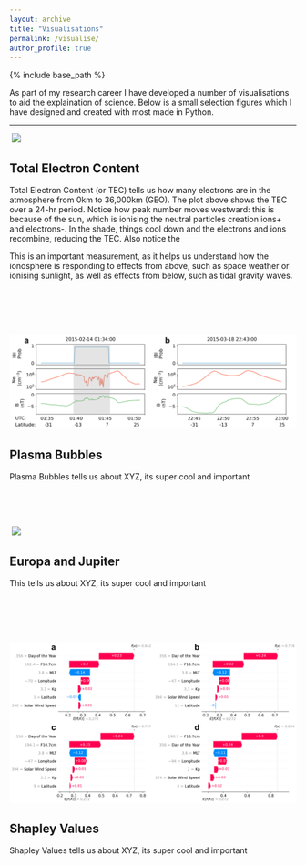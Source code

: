 ```yaml
---
layout: archive
title: "Visualisations"
permalink: /visualise/
author_profile: true
---
```


{% include base_path %}

As part of my research career I have developed a number of visualisations to aid the explaination of science. Below is a small selection figures which I have designed and created with most made in Python.

---

![]() <img src="/images/jan-14_gim-tec.gif"  width="600">
## Total Electron Content
Total Electron Content (or TEC) tells us how many electrons are in the atmosphere from 0km to 36,000km (GEO). The plot above shows the TEC over a 24-hr period. Notice how peak number moves westward: this is because of the sun, which is ionising the neutral particles creation ions+ and electrons-. In the shade, things cool down and the electrons and ions recombine, reducing the TEC. Also notice the 

This is an important measurement, as it helps us understand how the ionosphere is responding to effects from above, such as space weather or ionising sunlight, as well as effects from below, such as tidal gravity waves.

<br/>
<br/>
<br/>



![]() <img src="/images/epb-no-epb_2.png"  width="600">
## Plasma Bubbles
Plasma Bubbles tells us about XYZ, its super cool and important

<br/>
<br/>
<br/>


![]() <img src="/images/Jupiter_4.jpeg"  width="600">
## Europa and Jupiter
This tells us about XYZ, its super cool and important

<br/>
<br/>
<br/>


![]() <img src="/images/final_3.png"  width="600">
## Shapley Values
Shapley Values tells us about XYZ, its super cool and important


